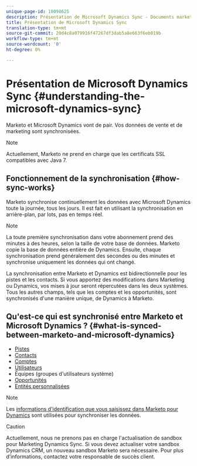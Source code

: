 ```yaml
---
unique-page-id: 10098625
description: Présentation de Microsoft Dynamics Sync - Documents marketing - Documentation du produit
title: Présentation de Microsoft Dynamics Sync
translation-type: tm+mt
source-git-commit: 20d4c8a079916f47267df3dab5a8e663f6eb019b
workflow-type: tm+mt
source-wordcount: '0'
ht-degree: 0%

---
```



# Présentation de Microsoft Dynamics Sync {#understanding-the-microsoft-dynamics-sync}

Marketo et Microsoft Dynamics vont de pair. Vos données de vente et de marketing sont synchronisées.

>[!NOTE]
>
>Actuellement, Marketo ne prend en charge que les certificats SSL compatibles avec Java 7.

## Fonctionnement de la synchronisation {#how-sync-works}

Marketo synchronise continuellement les données avec Microsoft Dynamics toute la journée, tous les jours. Il est fait en utilisant la synchronisation en arrière-plan, par lots, pas en temps réel.

>[!NOTE]
>
>La toute première synchronisation dans votre abonnement prend des minutes à des heures, selon la taille de votre base de données. Marketo copie la base de données entière de Dynamics. Ensuite, chaque synchronisation prend généralement des secondes ou des minutes et synchronise uniquement les données qui ont changé.

La synchronisation entre Marketo et Dynamics est bidirectionnelle pour les pistes et les contacts. Si vous apportez des modifications dans Marketing ou Dynamics, vos mises à jour seront répercutées dans les deux systèmes. Tous les autres champs, tels que les comptes et les opportunités, sont synchronisés d&#39;une manière unique, de Dynamics à Marketo.

## Qu&#39;est-ce qui est synchronisé entre Marketo et Microsoft Dynamics ? {#what-is-synced-between-marketo-and-microsoft-dynamics}

* [Pistes](/help/marketo/product-docs/crm-sync/microsoft-dynamics-sync/microsoft-dynamics-sync-details/microsoft-dynamics-sync-lead-sync.md)
* [Contacts](/help/marketo/product-docs/crm-sync/microsoft-dynamics-sync/microsoft-dynamics-sync-details/microsoft-dynamics-sync-contact-sync.md)
* [Comptes](/help/marketo/product-docs/crm-sync/microsoft-dynamics-sync/microsoft-dynamics-sync-details/microsoft-dynamics-sync-account-sync.md)
* [Utilisateurs](/help/marketo/product-docs/crm-sync/microsoft-dynamics-sync/microsoft-dynamics-sync-details/microsoft-dynamics-sync-user-sync.md)
* Équipes (groupes d&#39;utilisateurs système)
* [Opportunités](/help/marketo/product-docs/crm-sync/microsoft-dynamics-sync/microsoft-dynamics-sync-details/microsoft-dynamics-sync-opportunity-sync.md)
* [Entités personnalisées](/help/marketo/product-docs/crm-sync/microsoft-dynamics-sync/microsoft-dynamics-sync-details/microsoft-dynamics-sync-custom-entity-sync.md)

>[!NOTE]
>
>Les [informations d&#39;identification que vous saisissez dans Marketo pour Dynamics](/help/marketo/product-docs/crm-sync/microsoft-dynamics-sync/sync-setup/microsoft-dynamics-365/step-2-of-3-set-up.md) sont utilisées pour synchroniser les données.

>[!CAUTION]
>
>Actuellement, nous ne prenons pas en charge l&#39;actualisation de sandbox pour Marketing Dynamics Sync. Si vous devez actualiser votre sandbox Dynamics CRM, un nouveau sandbox Marketo sera nécessaire. Pour plus d’informations, contactez votre responsable de succès client.
